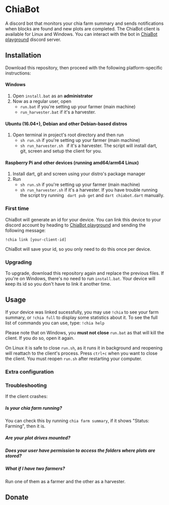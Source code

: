 # ChiaBot

A discord bot that monitors your chia farm summary and sends notifications when blocks are found and new plots are completed.
The ChiaBot client is available for Linux and Windows. You can interact with the bot in [ChiaBot playground](https://discord.gg/fPjnWYYFmp) discord server.

## Installation 
Download this repository, then proceed with the following platform-specific instructions:

#### Windows
1. Open `` install.bat `` as an **administrator**
2. Now as a regular user, open 
   - `` run.bat `` if you're setting up your farmer (main machine) 
   - `` run_harvester.bat `` if it's a harvester.

#### Ubuntu (16.04+), Debian and other Debian-based distros
1. Open terminal in project's root directory and then run 
   - `` sh run.sh `` if you're setting up your farmer (main machine) 
   - ``sh run_harvester.sh `` if it's a harvester.
The script will install dart, git, screen and setup the client for you.

#### Raspberry Pi and other devices (running amd64/arm64 Linux)
1. Install dart, git and screen using your distro's package manager
2. Run 
   - `` sh run.sh `` if you're setting up your farmer (main machine)
   - `` sh run_harvester.sh `` if it's a harvester.
If you have trouble running the script try running `` dart pub get`` and `` dart chiabot.dart `` manually.

### First time
ChiaBot will generate an id for your device. You can link this device to your discord account by heading to [ChiaBot playground](https://discord.gg/fPjnWYYFmp) and sending the following message:
```
!chia link [your-client-id]
```
ChiaBot will save your id, so you only need to do this once per device.

### Upgrading
To upgrade, download this repository again and replace the previous files. 
If you're on Windows, there's no need to run `` install.bat ``.
Your device will keep its id so you don't have to link it another time.

## Usage
If your device was linked sucessfully, you may use `` !chia `` to see your farm summary, or `` !chia full `` to display some statistics about it.
To see the full list of commands you can use, type: `` !chia help ``

Please note that on Windows, you **must not close** ``run.bat`` as that will kill the client. If you do so, open it again.

On Linux it is safe to close ``run.sh``, as it runs it in background and reopening will reattach to the client's process.
Press ``ctrl+c`` when you want to close the client. You must reopen ``run.sh`` after restarting your computer.

### Extra configuration

### Troubleshooting
If the client crashes:
##### Is your chia farm running? 
  You can check this by running ` chia farm summary `, if it shows "Status: Farming", then it is.
##### Are your plot drives mounted?
##### Does your user have permission to access the folders where plots are stored?

##### What if I have two farmers?
  Run one of them as a farmer and the other as a harvester.
## Donate
